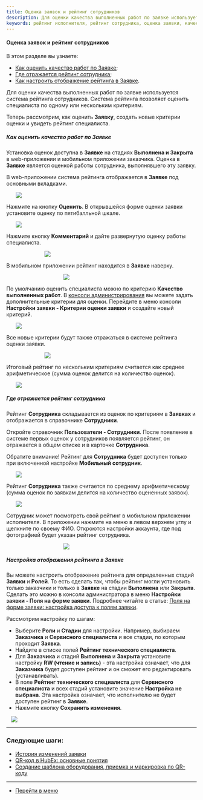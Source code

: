 ```yaml
---
title: Оценка заявок и рейтинг сотрудников
description: Для оценки качества выполненных работ по заявке используется система рейтинга сотрудников. Рейтинг становится доступным в Заявке на стадиях Выполнена и Закрыта. В консоли администрирования вы можете добавить свои критерии рейтинга.
keywords: рейтинг исполнителя, рейтинг сотрудника, оценка заявки, качество работ, рейтинг специалиста, hubex, хабекс, хубекс, хабикс
---
```


#### Оценка заявок и рейтинг сотрудников
В этом разделе вы узнаете:
<html>
<meta charset="utf-8">
<ul>
    <li><a href="#ratinginticket">Как оценить качество работ по Заявке</a>;</li>
    <li><a href="#ratinginuser">Где отражается рейтинг сотрудника</a>;</li>
    <li><a href="#ratingcustom">Как настроить отображение рейтинга в Заявке</a>.</li>

</ul>
</html>
<body>
<p>Для оценки качества выполненных работ по заявке используется система рейтинга сотрудников. Система рейтинга позволяет
    оценить специалиста по одному или нескольким критериям.</p>

<p>Теперь рассмотрим, как оценить <strong>Заявку</strong>, создать новые критерии оценки и увидеть рейтинг специалиста.
</p>

<h5 id="ratinginticket">Как оценить качество работ по Заявке</h5>
<p>Установка оценок доступна в <strong>Заявке</strong> на стадиях <strong>Выполнена<strong> и </strong>Закрыта</strong>
    в web-приложении и мобильном приложении
    заказчика. Оценка в <strong>Заявке</strong> является оценкой работы сотрудника, выполнявшего эту заявку.</p>
<p>В web-приложении система рейтинга отображается в <strong>Заявке</strong> под основными вкладками.</p>
<div>
    <img style="margin: 0 auto; display: block; max-width: 90%;"
         src="/attachments/images/FAQ/USER/Rating/RatingInTask.jpg"/>
</div>
<p>Нажмите на кнопку <strong>Оценить</strong>. В открывшейся форме оценки заявки установите оценку по пятибалльной шкале.
</p>
<div>
    <img style="margin: 0 auto; display: block; max-width: 90%;"
         src="/attachments/images/FAQ/USER/Rating/RatingParam.jpg"/>
</div>
<p>Нажмите кнопку <strong>Комментарий</strong> и дайте развернутую оценку работы специалиста.</p>
<div>
    <img style="margin: 0 auto; display: block; max-width: 60%;"
         src="/attachments/images/FAQ/USER/Rating/Comment.jpg"/>
</div>

<p>В мобильном приложении рейтинг находится в <strong>Заявке</strong> наверху.</p>
<div>
    <img style="margin: 0 auto; display: block; max-width: 40%;"
         src="/attachments/images/FAQ/USER/Rating/RatingMob.jpg"/>
</div>

<p>По умолчанию оценить специалиста можно по критерию <strong>Качество выполненных работ</strong>. В <a
        href="https://wiki.hubex.ru/docs/FAQ/RU/admin/HowToEnterTheAdmin.html">консоли администрирования</a> вы можете
    задать дополнительные критерии для оценки. Перейдите в меню консоли <strong>Настройки заявки - Критерии оценки
        заявки</strong> и создайте новый критерий.</p>
<div>
    <img style="margin: 0 auto; display: block; max-width: 90%;"
         src="/attachments/images/FAQ/USER/Rating/CreateParam.jpg"/>
</div>
<p>Все новые критерии будут также отражаться в системе рейтинга оценки заявки.</p>
<div>
    <img style="margin: 0 auto; display: block; max-width: 60%;"
         src="/attachments/images/FAQ/USER/Rating/RaitParam.jpg"/>
</div>
<p>Итоговый рейтинг по нескольким критериям считается как среднее арифметическое (сумма оценок делится на количество
    оценок).</p>
<div>
    <img style="margin: 0 auto; display: block; max-width: 90%;"
         src="/attachments/images/FAQ/USER/Rating/SummaryRaiting.jpg"/>
</div>

<h5 id="ratinginuser">Где отражается рейтинг сотрудника</h5>
<p>Рейтинг <strong>Сотрудника</strong> складывается из оценок по критериям в <strong>Заявках</strong> и отображается в
    справочнике <strong>Сотрудники</strong>.</p>
<p>Откройте справочник <strong>Пользователи - Сотрудники</strong>. После появление в системе первых оценок у сотрудников
    появляется
    рейтинг, он отражается в общем списке и в карточке <strong>Сотрудника</strong>.</p>
<p>Обратите внимание! Рейтинг для <strong>Сотрудника</strong> будет доступен только при включенной настройке <strong>Мобильный
    сотрудник</strong>.</p>

<div>
    <img style="margin: 0 auto; display: block; max-width: 90%;"
         src="/attachments/images/FAQ/USER/Rating/RaitingInList.jpg"/>
</div>

<p>Рейтинг <strong>Сотрудника</strong> также считается по среднему арифметическому (сумма оценок по заявкам делится на
    количество оцененных заявок).</p>

<div>
    <img style="margin: 0 auto; display: block; max-width: 90%;"
         src="/attachments/images/FAQ/USER/Rating/RatingInUser.jpg"/>
</div>

<p>Сотрудник может посмотреть свой рейтинг в мобильном приложении исполнителя. В приложении нажмите на меню в левом верхнем
    углу и щелкните по своему ФИО. Откроются настройки аккаунта, где под фотографией будет указан рейтинг
    сотрудника.</p>

<div>
    <img style="margin: 0 auto; display: block; max-width: 40%;"
         src="/attachments/images/FAQ/USER/Rating/RatingUserMob.jpg"/>
</div>

<h5 id="ratingcustom">Настройка отображения рейтинга в Заявке</h5>
<p>Вы можете настроить отображение рейтинга для определенных стадий <strong>Заявки</strong> и <strong>Ролей</strong>. То есть сделать так, чтобы рейтинг
    могли установить только заказчики и только в <strong>Заявке</strong> на стадии <strong>Выполнена</strong> или <strong>Закрыта</strong>. Сделать это можно в консоли
    администратора в меню <strong>Настройки заявки - Поля на форме заявки</strong>. Подробнее читайте в статье: <a
            href="https://wiki.hubex.ru/docs/FAQ/RU/admin/ElementsOfInterface.html">Поля на форме заявки:
        настройка доступа к полям заявки</a>.</p>
<p>Рассмотрим настройку по шагам:</p>
<ul>
    <li>Выберите <strong>Роли</strong> и <strong>Стадии</strong> для настройки. Например, выбираем <strong>Заказчика</strong> и <strong>Сервисного специалиста</strong> и все стадии, по
        которым
        проходит <strong>Заявка</strong>.
    </li>
    <li>Найдите в списке полей <strong>Рейтинг технического специалиста</strong>.</li>
    <li>Для <strong>Заказчика</strong> и стадий <strong>Выполнена</strong> и <strong>Закрыта</strong> установите настройку <strong>RW (чтение и запись)</strong> - эта настройка означает,
        что для <strong>Заказчика</strong> будет доступен рейтинг и он сможет его редактировать (устанавливать).
    </li>
    <li>В поле <strong>Рейтинг технического специалиста</strong> для <strong>Сервисного специалиста</strong> и всех стадий установите значение
        <strong>Настройка не выбрана</strong>. Эта настройка означает, что исполнителю не будет доступен рейтинг в <strong>Заявке</strong>.
    </li>
    <li>Нажмите кнопку <strong>Сохранить изменения</strong>.</li>

</ul>
<div>
    <img style="margin: 0 auto; display: block; max-width: 95%;"
         src="/attachments/images/FAQ/USER/Rating/TaskField.jpg"/>
</div>
</body>


___
### Следующие шаги:
- [История изменений заявки](./HistoryOfChanges.md)
- [QR-код в HubEx: основные понятия](./QRcodeMain.md)
- [Создание шаблона оборудования, приемка и маркировка по QR-коду](./CreatingObjTemplates.md)


____
- [Перейти в меню](http://wiki.hubex.ru)
